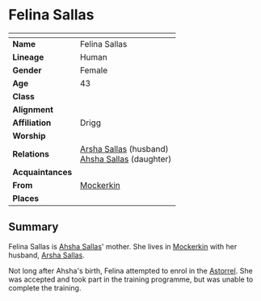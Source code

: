 # Felina Sallas

| []() | |
| --- | --- |
| **Name** | Felina Sallas |
| **Lineage** | Human |
| **Gender** | Female |
| **Age** | 43 |
| **Class** | |
| **Alignment** | |
| **Affiliation** | Drigg |
| **Worship** | |
| **Relations** | [Arsha Sallas](arsha-sallas.md) (husband)<br />[Ahsha Sallas](ahsha-sallas.md) (daughter) |
| **Acquaintances** | |
| **From** | [Mockerkin](../places/towns/mockerkin.md) |
| **Places** | |

## Summary

Felina Sallas is [Ahsha Sallas](ahsha-sallas.md)' mother. She lives in [Mockerkin](../places/towns/mockerkin.md) with her husband, [Arsha Sallas](arsha-sallas.md).

Not long after Ahsha's birth, Felina attempted to enrol in the [Astorrel](../organisations/astorrel/astorrel.md). She was accepted and took part in the training programme, but was unable to complete the training.
